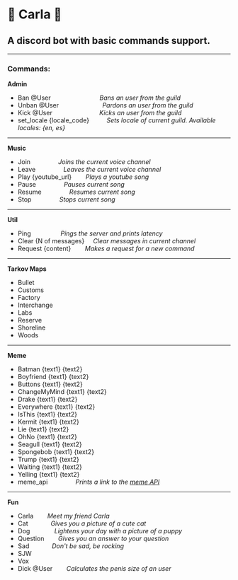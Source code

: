 #  	:speak_no_evil: Carla 	:speak_no_evil:
## A discord bot with basic commands support.

***

### Commands:

**Admin**
* Ban @User                            *Bans an user from the guild*
* Unban @User                         *Pardons an user from the guild*
* Kick @User                           *Kicks an user from the guild*
* set_locale {locale_code}          *Sets locale of current guild.  Available locales: {en, es}*
***

**Music**
* Join                *Joins the current voice channel*
* Leave                *Leaves the current voice channel*
* Play {youtube_url}        *Plays a youtube song*
* Pause                *Pauses current song*
* Resume                *Resumes current song*
* Stop                *Stops current song*

***

**Util**
* Ping                 *Pings the server and prints latency*
* Clear {N of messages}     *Clear messages in current channel*
* Request {content}        *Makes a request for a new command*

***

**Tarkov Maps**
* Bullet         
* Customs            
* Factory
* Interchange              
* Labs         
* Reserve
* Shoreline
* Woods

***

**Meme**
* Batman {text1} {text2}         
* Boyfriend {text1} {text2}            
* Buttons {text1} {text2}    
* ChangeMyMind {text1} {text2}    
* Drake {text1} {text2}        
* Everywhere {text1} {text2}    
* IsThis {text1} {text2}    
* Kermit {text1} {text2}    
* Lie {text1} {text2}         
* OhNo {text1} {text2}            
* Seagull {text1} {text2}    
* Spongebob {text1} {text2}    
* Trump {text1} {text2}        
* Waiting {text1} {text2}    
* Yelling {text1} {text2}    
* meme_api                *Prints a link to the [meme API](https://api.imgflip.com/popular_meme_ids)*   

***

**Fun**
* Carla        *Meet my friend Carla*
* Cat             *Gives you a picture of a cute cat*
* Dog              *Lightens your day with a picture of a puppy*
* Question        *Gives you an answer to your question*
* Sad             *Don't be sad, be rocking*        
* SJW      
* Vox          
* Dick @User        *Calculates the penis size of an user*

